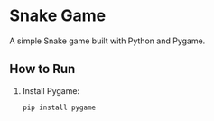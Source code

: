 # Snake Game

A simple Snake game built with Python and Pygame.

## How to Run

1. Install Pygame:
   ```bash
   pip install pygame
